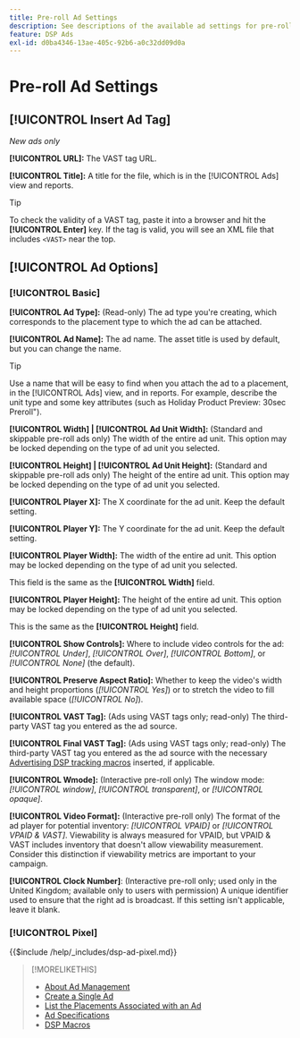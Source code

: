 ```yaml
---
title: Pre-roll Ad Settings
description: See descriptions of the available ad settings for pre-roll ads.
feature: DSP Ads
exl-id: d0ba4346-13ae-405c-92b6-a0c32dd09d0a
---
```

# Pre-roll Ad Settings

## [!UICONTROL Insert Ad Tag]

*New ads only*

**[!UICONTROL URL]:** The VAST tag URL.

**[!UICONTROL Title]:** A title for the file, which is in the [!UICONTROL Ads] view and reports.

>[!TIP]
>
> To check the validity of a VAST tag, paste it into a browser and hit the **[!UICONTROL Enter]** key. If the tag is valid, you will see an XML file that includes `<VAST>` near the top.

## [!UICONTROL Ad Options]

### [!UICONTROL Basic]

**[!UICONTROL Ad Type]:** (Read-only) The ad type you're creating, which corresponds to the placement type to which the ad can be attached.

**[!UICONTROL Ad Name]:** The ad name. The asset title is used by default, but you can change the name.

>[!TIP]
>
> Use a name that will be easy to find when you attach the ad to a placement, in the [!UICONTROL Ads] view, and in reports. For example, describe the unit type and some key attributes (such as Holiday Product Preview: 30sec Preroll").

**[!UICONTROL Width] | [!UICONTROL Ad Unit Width]:** (Standard and skippable pre-roll ads only) The width of the entire ad unit. This option may be locked depending on the type of ad unit you selected.

**[!UICONTROL Height] | [!UICONTROL Ad Unit Height]:** (Standard and skippable pre-roll ads only) The height of the entire ad unit. This option may be locked depending on the type of ad unit you selected.

**[!UICONTROL Player X]:** The X coordinate for the ad unit. Keep the default setting.

**[!UICONTROL Player Y]:** The Y coordinate for the ad unit. Keep the default setting.

**[!UICONTROL Player Width]:** The width of the entire ad unit. This option may be locked depending on the type of ad unit you selected.

This field is the same as the **[!UICONTROL Width]** field.

**[!UICONTROL Player Height]:** The height of the entire ad unit. This option may be locked depending on the type of ad unit you selected.

This is the same as the **[!UICONTROL Height]** field.

**[!UICONTROL Show Controls]:** Where to include video controls for the ad: *[!UICONTROL Under]*, *[!UICONTROL Over]*, *[!UICONTROL Bottom]*, or *[!UICONTROL None]* (the default).

**[!UICONTROL Preserve Aspect Ratio]:** Whether to keep the video's width and height proportions (*[!UICONTROL Yes]*) or to stretch the video to fill available space (*[!UICONTROL No]*).

**[!UICONTROL VAST Tag]:** (Ads using VAST tags only; read-only) The third-party VAST tag you entered as the ad source.

**[!UICONTROL Final VAST Tag]:** (Ads using VAST tags only; read-only) The third-party VAST tag you entered as the ad source with the necessary [Advertising DSP tracking macros](/help/dsp/campaign-management/macros.md) inserted, if applicable.

**[!UICONTROL Wmode]:** (Interactive pre-roll only) The window mode: *[!UICONTROL window]*, *[!UICONTROL transparent]*, or *[!UICONTROL opaque]*.

**[!UICONTROL Video Format]:** (Interactive pre-roll only) The format of the ad player for potential inventory: *[!UICONTROL VPAID]* or *[!UICONTROL VPAID & VAST]*. Viewability is always measured for VPAID, but VPAID & VAST includes inventory that doesn't allow viewability measurement. Consider this distinction if viewability metrics are important to your campaign.

**[!UICONTROL Clock Number]**: (Interactive pre-roll only; used only in the United Kingdom; available only to users with permission) A unique identifier used to ensure that the right ad is broadcast. If this setting isn't applicable, leave it blank.

### [!UICONTROL Pixel]

<!-- **[!UICONTROL Pixel]:** -->

{{$include /help/_includes/dsp-ad-pixel.md}}

>[!MORELIKETHIS]
>
>* [About Ad Management](ad-about.md)
>* [Create a Single Ad](ad-create.md)
>* [List the Placements Associated with an Ad](/help/dsp/campaign-management/ads/ad-list-placements.md)
>* [Ad Specifications](ad-specs.md)
>* [DSP Macros](/help/dsp/campaign-management/macros.md)
